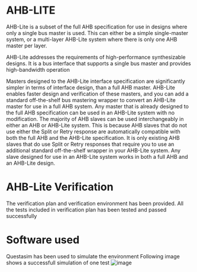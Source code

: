 # AHB-LITE
AHB-Lite is a subset of the full AHB specification for use in designs where only a single bus master is used. This can either be a simple single-master system, or a multi-layer AHB-Lite system where there is only one AHB master per layer.

AHB-Lite addresses the requirements of high-performance synthesizable
designs. It is a bus interface that supports a single bus master and provides
high-bandwidth operation

Masters designed to the AHB-Lite interface specification are significantly simpler in terms of interface design, than a full AHB master. AHB-Lite enables faster design and verification of these masters, and you can add a standard off-the-shelf bus mastering wrapper to convert an AHB-Lite master for use in a full AHB system.
Any master that is already designed to the full AHB specification can be used in an AHB-Lite system with no modification. The majority of AHB slaves can be used interchangeably in either an AHB or AHB-Lite system. This is because AHB slaves that do not use either the Split or Retry response are automatically compatible with both the full AHB and the AHB-Lite specification. It is only existing AHB slaves that do use Split or Retry responses that require you to use an additional standard off-the-shelf wrapper in your AHB-Lite system.
Any slave designed for use in an AHB-Lite system works in both a full AHB and an AHB-Lite design.

# AHB-Lite Verification
The verification plan and verification environment has been provided. All the tests included in verification plan has been tested and passed successfully

# Software used
Questasim has been used to simulate the environment
Following image shows a successfull simulation of one test
![image](https://user-images.githubusercontent.com/100277266/164532670-435c93a8-a632-4567-99e0-a333dd2ddad5.png)
